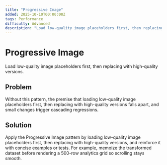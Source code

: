 ```yaml
---
title: "Progressive Image"
added: 2025-10-10T00:00:00Z
tags: Performance
difficulty: Advanced
description: "Load low-quality image placeholders first, then replacing with high-quality versions."
---
```

# Progressive Image

Load low-quality image placeholders first, then replacing with high-quality versions.

## Problem

Without this pattern, the premise that loading low-quality image placeholders first, then replacing with high-quality versions falls apart, and small changes trigger cascading regressions.

## Solution

Apply the Progressive Image pattern by loading low-quality image placeholders first, then replacing with high-quality versions, and reinforce it with concise examples or tests. For example, memoize the transformed dataset before rendering a 500-row analytics grid so scrolling stays smooth.
